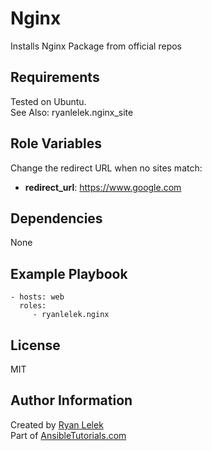 Nginx
=====

Installs Nginx Package from official repos

Requirements
------------

Tested on Ubuntu.  
See Also: ryanlelek.nginx_site

Role Variables
--------------

Change the redirect URL when no sites match:  
- **redirect_url**: https://www.google.com

Dependencies
------------

None

Example Playbook
----------------

    - hosts: web
      roles:
         - ryanlelek.nginx

License
-------

MIT

Author Information
------------------

Created by [Ryan Lelek](https://www.ryanlelek.com)  
Part of [AnsibleTutorials.com](http://www.ansibletutorials.com)

